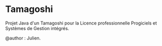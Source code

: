 # Tamagoshi
Projet Java d'un Tamagoshi pour la Licence professionnelle Progiciels et Systèmes de Gestion intégrés.

@author : Julien.
